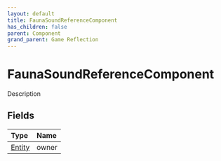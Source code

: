 ```yaml
---
layout: default
title: FaunaSoundReferenceComponent
has_children: false
parent: Component
grand_parent: Game Reflection
---
```

# FaunaSoundReferenceComponent
Description 

## Fields
| Type | Name |
|:-------------|:--------------|
| [Entity](/game-reflection/classes/entity.md) | owner |
